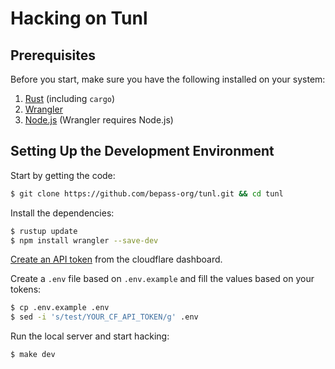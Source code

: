 # Hacking on Tunl

## Prerequisites
Before you start, make sure you have the following installed on your system:

1. [Rust](https://www.rust-lang.org/tools/install) (including `cargo`)
2. [Wrangler](https://developers.cloudflare.com/workers/wrangler/install-and-update/)
3. [Node.js](https://nodejs.org/en/download/) (Wrangler requires Node.js)

## Setting Up the Development Environment

Start by getting the code:
```sh
$ git clone https://github.com/bepass-org/tunl.git && cd tunl
```

Install the dependencies:
```sh
$ rustup update
$ npm install wrangler --save-dev
```

[Create an API token](https://developers.cloudflare.com/fundamentals/api/get-started/create-token/) from the cloudflare dashboard.

Create a `.env` file based on `.env.example` and fill the values based on your tokens:
```sh
$ cp .env.example .env
$ sed -i 's/test/YOUR_CF_API_TOKEN/g' .env
```

Run the local server and start hacking:
```sh
$ make dev
```
